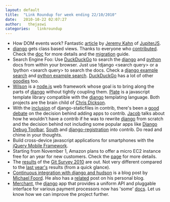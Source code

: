 ```yaml
---
layout: default
title:  "Link Roundup for week ending 22/10/2010"
date:   2010-10-22 02:07:27
author:   thejaswi
categories:   linkroundup
---
```


-   How DOM events work? Fantastic
    [article](http://jupiterit.com/news/a-crash-course-in-how-dom-events-work)
    by [Jeremy Kahn](http://jupiterjs.com/pages/jeremy-kahn) of
    [JupiterJS](http://jupiterjs.com/).
-   [django](http://www.djangoproject.com/) gets class based views.
    Thanks to everyone who
    [contributed](http://code.djangoproject.com/changeset/14254). Check
    the
    [doc](http://docs.djangoproject.com/en/dev/ref/class-based-views/)
    for more details and the
    [migration](http://docs.djangoproject.com/en/dev/topics/generic-views-migration/)
    guide.
-   Search Engine Foo: Use [DuckDuckGo](http://www.duckduckgo.com/) to
    search the [django](http://www.djangoproject.com/) and
    [python](http://www.python.org/) docs from within your browser. Just
    use !django \<search query\> or a !python \<search query\> to search
    the docs. Check a [django example
    search](http://www.duckduckgo.com/?q=!django+class+based+views) and
    [python example
    search](http://www.duckduckgo.com/?q=!python+unittest+assertRaises).
    [DuckDuckGo](http://www.duckduckgo.com/) has a lot of other
    [goodies](http://www.duckduckgo.com/goodies.html) too.
-   [Wilson](http://github.com/chrisdickinson/wilson) is a
    [node.js](http://nodejs.org/) web framework whose goal is to bring
    along the parts of [django](http://www.djangoproject.com/) without
    tightly coupling them.
    [Plate](http://github.com/chrisdickinson/plate) is a javascript
    template library compatible with the
    [django](http://www.djangoproject.com/) templating language. Both
    projects are the brain child of [Chris
    Dickson](http://neversaw.us/).
-   With the
    [inclusion](http://docs.djangoproject.com/en/dev/ref/contrib/staticfiles/)
    of django-staticfiles in contrib, there\'s been a [good
    debate](http://groups.google.com/group/django-developers/browse_thread/thread/27054fb73cb55620)
    on the decision behind adding apps to contrib.
    [Jacob](http://www.jacobian.org/) talks about how he wouldn\'t have
    a contrib if he was to rewrite
    [django](http://www.djangoproject.com/) from scratch and the
    decision behind not including some popular apps like [Django Debug
    Toolbar](http://github.com/robhudson/django-debug-toolbar),
    [South](http://south.aeracode.org/) and
    [django-registration](http://bitbucket.org/ubernostrum/django-registration/wiki/Home)
    into contrib. Do read and chime in your thoughts.
-   Build cross-device javascript applications for smartphones with the
    [jQuery Mobile Framework](http://jquerymobile.com/).
-   Starting from November 1, Amazon plans to offer a micro EC2 instance
    free for an year for new customers. Check the
    [page](http://aws.amazon.com/free/) for more details.
-   The [results](https://www.survs.com/results/33Q0OZZE/MV653KSPI2) of
    the [Git Survey
    2010](https://git.wiki.kernel.org/index.php/GitSurvey2010) are out.
    Not very different compared to the [last
    year\'s](http://www.survs.com/WO/WebObjects/Survs.woa/wa/shareResults?survey=2PIMZGU0&rndm=678J66QRA2)
    results (from a quick glance).
-   [Continuous integration with django and
    hudson](http://voices.canonical.com/isd/?p=92) is a blog post by
    [Michael Foord](http://www.voidspace.org.uk/). He also has a
    [related](http://www.voidspace.org.uk/python/weblog/arch_d7_2010_10_16.shtml#e1190)
    post on his personal blog.
-   [Merchant](http://github.com/agiliq/merchant), the
    [django](http://www.djangoproject.com/) app that provides a uniform
    API and pluggable interface for various payment processors now has
    \'some\' [docs](http://agiliq.com/docs/merchant). Let us know how we
    can improve the project further.
